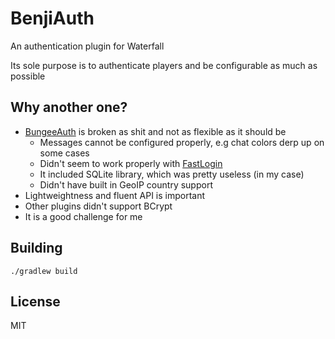 # BenjiAuth

An authentication plugin for Waterfall

Its sole purpose is to authenticate players and be configurable as much as possible

## Why another one?
- [BungeeAuth](https://github.com/vik1395/BungeeAuth-Minecraft) is broken as shit and not as flexible as it should be
    * Messages cannot be configured properly, e.g chat colors derp up on some cases
    * Didn't seem to work properly with [FastLogin](https://github.com/games647/FastLogin)
    * It included SQLite library, which was pretty useless (in my case)
    * Didn't have built in GeoIP country support
- Lightweightness and fluent API is important
- Other plugins didn't support BCrypt
- It is a good challenge for me

## Building
`./gradlew build`

## License
MIT